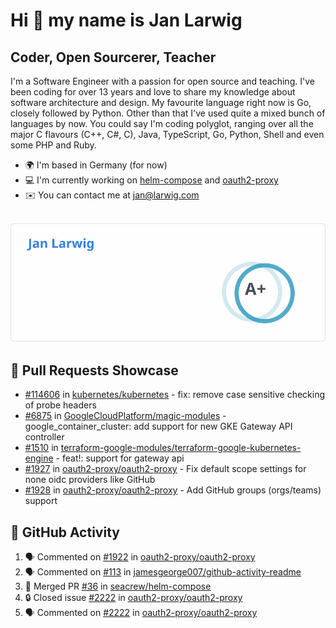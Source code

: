 # Hi 👋 my name is Jan Larwig

## Coder, Open Sourcerer, Teacher

I'm a Software Engineer with a passion for open source and teaching. I've been coding for over 13 years and love to share my knowledge about software architecture and design. My favourite language right now is Go, closely followed by Python. Other than that I've used quite a mixed bunch of languages by now. You could say I'm coding polyglot, ranging over all the major C flavours (C++, C#, C), Java, TypeScript, Go, Python, Shell and even some PHP and Ruby.

- 🌍 I'm based in Germany (for now)
- 💻 I'm currently working on [helm-compose](https://seacrew.github.io/helm-compose/) and [oauth2-proxy](https://github.com/oauth2-proxy/oauth2-proxy)
- ✉️ You can contact me at [jan@larwig.com](mailto:jan@larwig.com)

<br>

<a href="https://github.com/anuraghazra/github-readme-stats">
  <picture>
    <source
      srcset="https://raw.githubusercontent.com/tuunit/tuunit/main/general_dark.svg" 
      media="(prefers-color-scheme: dark)" 
    />
    <source
      srcset="https://raw.githubusercontent.com/tuunit/tuunit/main/general_light.svg" 
      media="(prefers-color-scheme: light), (prefers-color-scheme: no-preference)" 
    />
    <img src="https://raw.githubusercontent.com/tuunit/tuunit/main/general_light.svg" />
  </picture>
</a>

## 🔧 Pull Requests Showcase

- [#114606](https://github.com/kubernetes/kubernetes/issues/114606) in [kubernetes/kubernetes](https://github.com/kubernetes/kubernetes) - fix: remove case sensitive checking of probe headers
- [#6875](https://github.com/GoogleCloudPlatform/magic-modules/pull/6875) in [GoogleCloudPlatform/magic-modules](https://github.com/GoogleCloudPlatform/magic-modules) - google_container_cluster: add support for new GKE Gateway API controller
- [#1510](https://github.com/terraform-google-modules/terraform-google-kubernetes-engine/pull/1510) in [terraform-google-modules/terraform-google-kubernetes-engine](https://github.com/terraform-google-modules/terraform-google-kubernetes-engine) - feat!: support for gateway api
- [#1927](https://github.com/oauth2-proxy/oauth2-proxy/issues/1927) in [oauth2-proxy/oauth2-proxy](https://github.com/oauth2-proxy/oauth2-proxy) - Fix default scope settings for none oidc providers like GitHub
- [#1928](https://github.com/oauth2-proxy/oauth2-proxy/issues/1928) in [oauth2-proxy/oauth2-proxy](https://github.com/oauth2-proxy/oauth2-proxy) - Add GitHub groups (orgs/teams) support

## 🔔 GitHub Activity

<!--START_SECTION:activity-->
1. 🗣 Commented on [#1922](https://github.com/oauth2-proxy/oauth2-proxy/pull/1922#issuecomment-1737926157) in [oauth2-proxy/oauth2-proxy](https://github.com/oauth2-proxy/oauth2-proxy)
2. 🗣 Commented on [#113](https://github.com/jamesgeorge007/github-activity-readme/pull/113#issuecomment-1737806586) in [jamesgeorge007/github-activity-readme](https://github.com/jamesgeorge007/github-activity-readme)
3. 🎉 Merged PR [#36](https://github.com/seacrew/helm-compose/pull/36) in [seacrew/helm-compose](https://github.com/seacrew/helm-compose)
4. 🔒 Closed issue [#2222](https://github.com/oauth2-proxy/oauth2-proxy/issues/2222) in [oauth2-proxy/oauth2-proxy](https://github.com/oauth2-proxy/oauth2-proxy)
5. 🗣 Commented on [#2222](https://github.com/oauth2-proxy/oauth2-proxy/issues/2222#issuecomment-1734834569) in [oauth2-proxy/oauth2-proxy](https://github.com/oauth2-proxy/oauth2-proxy)
<!--END_SECTION:activity-->
